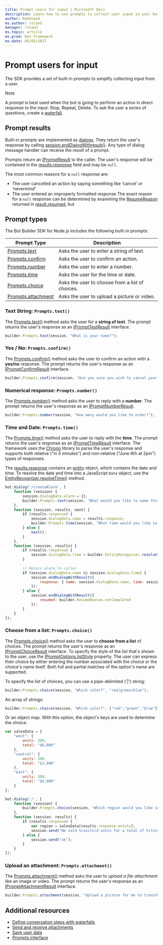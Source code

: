 ```yaml
---
title: Prompt users for input | Microsoft Docs
description: Learn how to use prompts to collect user input in your bot with the Bot Builder SDK for Node.js
author: RobStand
ms.author: rstand
manager: rstand
ms.topic: article
ms.prod: bot-framework
ms.date: 05/03/2017
---
```

# Prompt users for input

The SDK provides a set of built-in prompts to simplify collecting input from a user. 

> [!NOTE] 
> A *prompt* is best used when the bot is going to perform an action in direct response to the input: Stop, Repeat, Delete.
> To ask the user a *series* of questions, create a [waterfall](bot-builder-nodejs-dialog-waterfall.md).

## Prompt results 
Built-in prompts are implemented as [dialogs](bot-builder-nodejs-dialog-manage-conversation.md). They return the user's response by calling [session.endDialogWithresult()][EndDialogWithResult]. Any type of dialog message handler can receive the result of a prompt.

Prompts return an [IPromptResult][IPromptResult] to the caller. The user's response will be contained in the [results.response][Result_Response] field and may be `null`. 

The most common reasons for a `null` response are: 
* The user cancelled an action by saying something like ‘cancel’ or ‘nevermind’ 
* The user entered an improperly formatted response
The exact reason for a `null` response can be determined by examining the [ResumeReason][ResumeReason] returned in [result.resumed][Result_Resumed], but

## Prompt types
The Bot Builder SDK for Node.js includes the following built-in prompts:

|**Prompt Type**     | **Description**                              |     
| -------------------| ---------------------------------------------
|[Prompts.text][PromptsText] | Asks the user to enter a string of text. |     
|[Prompts.confirm][PromptsConfirm] | Asks the user to confirm an action.| 
|[Prompts.number][PromptsNumber] | Asks the user to enter a number.     |
|[Prompts.time][PromptsTime] | Asks the user for the time or date.      |
|[Prompts.choice][PromptsChoice] | Asks the user to choose from a list of choices.    |       
|[Prompts.attachment][PromptsAttachment] | Asks the user to upload a picture or video.|       

### Text String: `Prompts.text()`
The [Prompts.text()][PromptsText] method asks the user for a **string of text**. The prompt returns the user's response as an [IPromptTextResult][IPromptTextResult] interface.

```javascript
builder.Prompts.text(session, "What is your name?");
```

### Yes / No:  `Prompts.confirm()`

The [Prompts.confirm()][PromptsConfirm] method asks the user to confirm an action with a **yes/no** response. The prompt returns the user's response as an [IPromptConfirmResult](http://docs.botframework.com/en-us/node/builder/chat-reference/interfaces/_botbuilder_d_.ipromptconfirmresult.html) interface.

```javascript
builder.Prompts.confirm(session, "Are you sure you wish to cancel your order?");
```
### Numerical response: `Prompts.number()`

The [Prompts.number()][PromptsNumber] method asks the user to reply with a **number**. The prompt returns the user's response as an [IPromptNumberResult](http://docs.botframework.com/en-us/node/builder/chat-reference/interfaces/_botbuilder_d_.ipromptnumberresult.html).

```javascript
builder.Prompts.number(session, "How many would you like to order?");
```

### Time and Date: `Prompts.time()`

The [Prompts.time()][PromptsTime] method asks the user to reply with the **time**. The prompt returns the user's response as an [IPromptTimeResult](http://docs.botframework.com/en-us/node/builder/chat-reference/interfaces/_botbuilder_d_.iprompttimeresult.html) interface. The framework uses the [Chrono](https://github.com/wanasit/chrono) library to parse the user's response and supports both relative ("in 5 minutes") and non-relative ("June 6th at 2pm") types of responses.

The [results.response](http://docs.botframework.com/en-us/node/builder/chat-reference/interfaces/_botbuilder_d_.iprompttimeresult.html#response) contains an [entity](http://docs.botframework.com/en-us/node/builder/chat-reference/interfaces/_botbuilder_d_.ientity.html) object, which contains the date and time. To resolve the date and time into a JavaScript `Date` object, use the [EntityRecognizer.resolveTime()](http://docs.botframework.com/en-us/node/builder/chat-reference/classes/_botbuilder_d_.entityrecognizer.html#resolvetime) method.

```javascript
bot.dialog('/createAlarm', [
    function (session) {
        session.dialogData.alarm = {};
        builder.Prompts.text(session, "What would you like to name this alarm?");
    },
    function (session, results, next) {
        if (results.response) {
            session.dialogData.name = results.response;
            builder.Prompts.time(session, "What time would you like to set an alarm for?");
        } else {
            next();
        }
    },
    function (session, results) {
        if (results.response) {
            session.dialogData.time = builder.EntityRecognizer.resolveTime([results.response]);
        }
        
        // Return alarm to caller  
        if (session.dialogData.name && session.dialogData.time) {
            session.endDialogWithResult({ 
                response: { name: session.dialogData.name, time: session.dialogData.time } 
            }); 
        } else {
            session.endDialogWithResult({
                resumed: builder.ResumeReason.notCompleted
            });
        }
    }
]);
```
### Choose from a list: `Prompts.choice()`

The [Prompts.choice()][PromptsChoice] method asks the user to **choose from a list** of choices. The prompt returns the user's response as an [IPromptChoiceResult](http://docs.botframework.com/en-us/node/builder/chat-reference/interfaces/_botbuilder_d_.ipromptchoiceresult.html) interface. To specify the style of the list that's shown to the user, use the [IPromptOptions.listStyle](http://docs.botframework.com/en-us/node/builder/chat-reference/interfaces/_botbuilder_d_.ipromptoptions.html#liststyle) property. The user can express their choice by either entering the number associated with the choice or the choice's name itself. Both full and partial matches of the option's name are supported.

To specify the list of choices, you can use a pipe-delimited ('\|') string:

```javascript
builder.Prompts.choice(session, "Which color?", "red|green|blue");
```

An array of strings:

```javascript
builder.Prompts.choice(session, "Which color?", ["red","green","blue"]);
```

Or an object map. With this option, the object's keys are used to determine the choice.

```javascript
var salesData = {
    "west": {
        units: 200,
        total: "$6,000"
    },
    "central": {
        units: 100,
        total: "$3,000"
    },
    "east": {
        units: 300,
        total: "$9,000"
    }
};

bot.dialog('/', [
    function (session) {
        builder.Prompts.choice(session, "Which region would you like sales for?", salesData); 
    },
    function (session, results) {
        if (results.response) {
            var region = salesData[results.response.entity];
            session.send("We sold %(units)d units for a total of %(total)s.", region); 
        } else {
            session.send("ok");
        }
    }
]);
```
### Upload an attachment: `Prompts.attachment()`

The [Prompts.attachment()][PromptsAttachment] method asks the user to *upload a file attachment* like an image or video. The prompt returns the user's response as an [IPromptAttachmentResult](http://docs.botframework.com/en-us/node/builder/chat-reference/interfaces/_botbuilder_d_.ipromptattachmentresult.html) interface.

```javascript
builder.Prompts.attachment(session, "Upload a picture for me to transform.");
```

## Additional resources
- [Define conversation steps with waterfalls](bot-builder-nodejs-dialog-waterfall.md)
- [Send and receive attachments](bot-builder-nodejs-send-receive-attachments.md)
- [Save user data](~/nodejs/bot-builder-nodejs-save-user-data.md)
- [Prompts interface][PromptsRef]


[SendAttachments]: ~/nodejs/bot-builder-nodejs-send-receive-attachments.md
[SendCardWithButtons]: ~/nodejs/bot-builder-nodejs-send-rich-cards.md
[RecognizeUserIntent]: ~/nodejs/bot-builder-nodejs-recognize-intent.md
[SaveUserData]: ~/nodejs/bot-builder-nodejs-save-user-data.md

[UniversalBot]: https://docs.botframework.com/en-us/node/builder/chat-reference/classes/_botbuilder_d_.universalbot.html
[ChatConnector]: https://docs.botframework.com/en-us/node/builder/chat-reference/classes/_botbuilder_d_.chatconnector.html
[sprintf]: http://www.diveintojavascript.com/projects/javascript-sprintf
[Session]: https://docs.botframework.com/en-us/node/builder/chat-reference/classes/_botbuilder_d_.session


[SendTyping]: https://docs.botframework.com/en-us/node/builder/chat-reference/classes/_botbuilder_d_.session#sendtyping

[EndDialogWithResult]: https://docs.botframework.com/en-us/node/builder/chat-reference/classes/_botbuilder_d_.session.html#enddialogwithresult

[IPromptResult]: https://docs.botframework.com/en-us/node/builder/chat-reference/interfaces/_botbuilder_d_.ipromptresult.html

[Result_Response]: https://docs.botframework.com/en-us/node/builder/chat-reference/interfaces/_botbuilder_d_.ipromptresult.html#reponse

[ResumeReason]: https://docs.botframework.com/en-us/node/builder/chat-reference/enums/_botbuilder_d_.resumereason.html

[Result_Resumed]: https://docs.botframework.com/en-us/node/builder/chat-reference/interfaces/_botbuilder_d_.ipromptresult.html#resumed

[entity]: https://docs.botframework.com/en-us/node/builder/chat-reference/interfaces/_botbuilder_d_.ientity.html

[ResolveTime]: https://docs.botframework.com/en-us/node/builder/chat-reference/classes/_botbuilder_d_.entityrecognizer.html#resolvetime

[PromptsRef]: https://docs.botframework.com/en-us/node/builder/chat-reference/interfaces/_botbuilder_d_.__global.iprompts.html

[PromptsText]: https://docs.botframework.com/en-us/node/builder/chat-reference/interfaces/_botbuilder_d_.__global.iprompts.html#text

[IPromptTextResult]: https://docs.botframework.com/en-us/node/builder/chat-reference/interfaces/_botbuilder_d_.iprompttextresult.html

[PromptsConfirm]: https://docs.botframework.com/en-us/node/builder/chat-reference/interfaces/_botbuilder_d_.__global.iprompts.html#confirm

[IPromptConfirmResult]: https://docs.botframework.com/en-us/node/builder/chat-reference/interfaces/_botbuilder_d_.ipromptconfirmresult.html

[PromptsNumber]: https://docs.botframework.com/en-us/node/builder/chat-reference/interfaces/_botbuilder_d_.__global.iprompts.html#number

[IPromptNumberResult]: https://docs.botframework.com/en-us/node/builder/chat-reference/interfaces/_botbuilder_d_.ipromptnumberresult.html

[PromptsTime]: https://docs.botframework.com/en-us/node/builder/chat-reference/interfaces/_botbuilder_d_.__global.iprompts.html#time

[IPromptTimeResult]: https://docs.botframework.com/en-us/node/builder/chat-reference/interfaces/_botbuilder_d_.iprompttimeresult.html

[PromptsChoice]: https://docs.botframework.com/en-us/node/builder/chat-reference/interfaces/_botbuilder_d_.__global.iprompts.html#choice

[IPromptChoiceResult]: https://docs.botframework.com/en-us/node/builder/chat-reference/interfaces/_botbuilder_d_.ipromptchoiceresult.html

[PromptsAttachment]: https://docs.botframework.com/en-us/node/builder/chat-reference/interfaces/_botbuilder_d_.__global.iprompts.html#attachment

[IPromptAttachmentResult]: https://docs.botframework.com/en-us/node/builder/chat-reference/interfaces/_botbuilder_d_.ipromptattachmentresult.html
